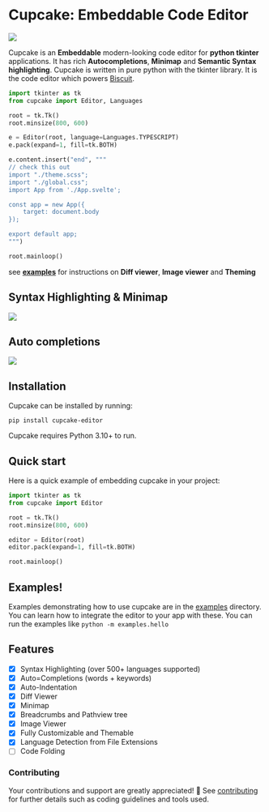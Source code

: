 # Cupcake: Embeddable Code Editor
![](https://github.com/billyeatcookies/cupcake/blob/main/.github/res/screenshot.png)


Cupcake is an **Embeddable** modern-looking code editor for **python tkinter** applications. It has rich **Autocompletions**, **Minimap** and **Semantic Syntax highlighting**. Cupcake is written in pure python with the tkinter library. It is the code editor which powers [Biscuit](https://github.com/billyeatcookies/Biscuit).
```py
import tkinter as tk
from cupcake import Editor, Languages

root = tk.Tk()
root.minsize(800, 600)

e = Editor(root, language=Languages.TYPESCRIPT)
e.pack(expand=1, fill=tk.BOTH)

e.content.insert("end", """
// check this out
import "./theme.scss";
import "./global.css";
import App from './App.svelte';

const app = new App({
	target: document.body
});

export default app;
""")

root.mainloop()

```
see [**examples**](./examples/) for instructions on **Diff viewer**, **Image viewer** and **Theming**

## Syntax Highlighting & Minimap

<img src=https://user-images.githubusercontent.com/70792552/162617464-65169951-fc20-44f3-9f24-a7d80cb6eb10.gif />

## Auto completions 
<img src=https://user-images.githubusercontent.com/70792552/162617435-a9145e3e-e380-4afd-8e78-cbeedeb1bd24.gif />


<!-- ![something](.github/res/screenshot.png) -->

## Installation
Cupcake can be installed by running:
```
pip install cupcake-editor
```
Cupcake requires Python 3.10+ to run.

## Quick start
Here is a quick example of embedding cupcake in your project:
```py
import tkinter as tk
from cupcake import Editor 

root = tk.Tk()
root.minsize(800, 600)

editor = Editor(root)
editor.pack(expand=1, fill=tk.BOTH)

root.mainloop()
```

## Examples!
Examples demonstrating how to use cupcake are in the [examples](./examples) directory. You can learn how to integrate the editor to your app with these. You can run the examples like `python -m examples.hello`

## Features

- [x] Syntax Highlighting (over 500+ languages supported)
- [x] Auto=Completions (words + keywords)
- [x] Auto-Indentation
- [x] Diff Viewer
- [x] Minimap
- [x] Breadcrumbs and Pathview tree
- [x] Image Viewer
- [x] Fully Customizable and Themable 
- [x] Language Detection from File Extensions
- [ ] Code Folding

### Contributing
Your contributions and support are greatly appreciated! 🧡 See [contributing](./CONTRIBUTING.md) for further details such as coding guidelines and tools used.

